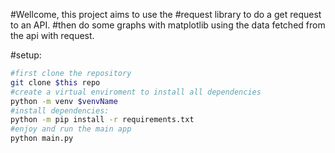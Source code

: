 #Wellcome, this project aims to use the
#request library to do a get request to an API.
#then do some graphs with matplotlib using the data fetched from the api with request.


#setup:

```sh
#first clone the repository 
git clone $this repo
#create a virtual enviroment to install all dependencies
python -m venv $venvName 
#install dependencies:
python -m pip install -r requirements.txt
#enjoy and run the main app
python main.py
```

